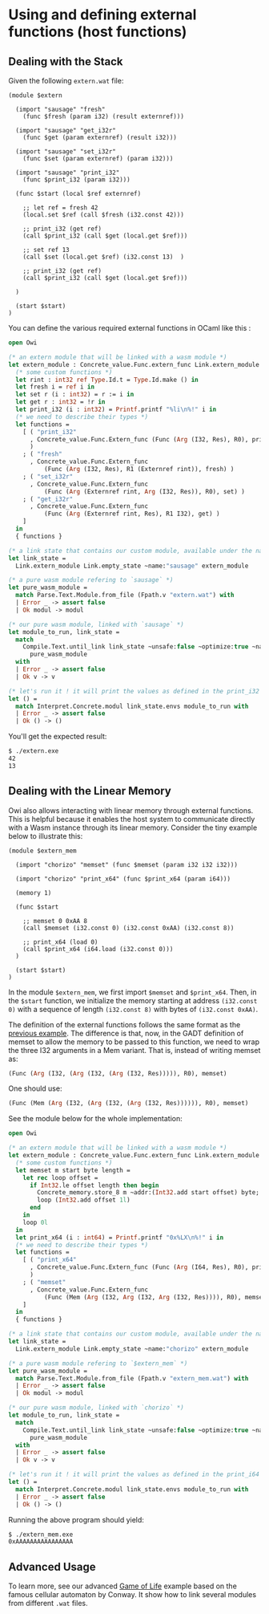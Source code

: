 # Using and defining external functions (host functions)

## Dealing with the Stack

Given the following `extern.wat` file:

<!-- $MDX file=extern.wat -->
```wat
(module $extern

  (import "sausage" "fresh"
    (func $fresh (param i32) (result externref)))

  (import "sausage" "get_i32r"
    (func $get (param externref) (result i32)))

  (import "sausage" "set_i32r"
    (func $set (param externref) (param i32)))

  (import "sausage" "print_i32"
    (func $print_i32 (param i32)))

  (func $start (local $ref externref)

    ;; let ref = fresh 42
    (local.set $ref (call $fresh (i32.const 42)))

    ;; print_i32 (get ref)
    (call $print_i32 (call $get (local.get $ref)))

    ;; set ref 13
    (call $set (local.get $ref) (i32.const 13)  )

    ;; print_i32 (get ref)
    (call $print_i32 (call $get (local.get $ref)))

  )

  (start $start)
)
```

You can define the various required external functions in OCaml like this :

<!-- $MDX file=extern.ml -->
```ocaml
open Owi

(* an extern module that will be linked with a wasm module *)
let extern_module : Concrete_value.Func.extern_func Link.extern_module =
  (* some custom functions *)
  let rint : int32 ref Type.Id.t = Type.Id.make () in
  let fresh i = ref i in
  let set r (i : int32) = r := i in
  let get r : int32 = !r in
  let print_i32 (i : int32) = Printf.printf "%li\n%!" i in
  (* we need to describe their types *)
  let functions =
    [ ( "print_i32"
      , Concrete_value.Func.Extern_func (Func (Arg (I32, Res), R0), print_i32)
      )
    ; ( "fresh"
      , Concrete_value.Func.Extern_func
          (Func (Arg (I32, Res), R1 (Externref rint)), fresh) )
    ; ( "set_i32r"
      , Concrete_value.Func.Extern_func
          (Func (Arg (Externref rint, Arg (I32, Res)), R0), set) )
    ; ( "get_i32r"
      , Concrete_value.Func.Extern_func
          (Func (Arg (Externref rint, Res), R1 I32), get) )
    ]
  in
  { functions }

(* a link state that contains our custom module, available under the name `sausage` *)
let link_state =
  Link.extern_module Link.empty_state ~name:"sausage" extern_module

(* a pure wasm module refering to `sausage` *)
let pure_wasm_module =
  match Parse.Text.Module.from_file (Fpath.v "extern.wat") with
  | Error _ -> assert false
  | Ok modul -> modul

(* our pure wasm module, linked with `sausage` *)
let module_to_run, link_state =
  match
    Compile.Text.until_link link_state ~unsafe:false ~optimize:true ~name:None
      pure_wasm_module
  with
  | Error _ -> assert false
  | Ok v -> v

(* let's run it ! it will print the values as defined in the print_i32 function *)
let () =
  match Interpret.Concrete.modul link_state.envs module_to_run with
  | Error _ -> assert false
  | Ok () -> ()
```

You'll get the expected result:

```sh
$ ./extern.exe
42
13
```

## Dealing with the Linear Memory

Owi also allows interacting with linear memory through external functions.
This is helpful because it enables the host system to communicate directly
with a Wasm instance through its linear memory. Consider the tiny example
below to illustrate this:

<!-- $MDX file=extern_mem.wat -->
```wat
(module $extern_mem

  (import "chorizo" "memset" (func $memset (param i32 i32 i32)))

  (import "chorizo" "print_x64" (func $print_x64 (param i64)))

  (memory 1)

  (func $start

    ;; memset 0 0xAA 8
    (call $memset (i32.const 0) (i32.const 0xAA) (i32.const 8))

    ;; print_x64 (load 0)
    (call $print_x64 (i64.load (i32.const 0)))
  )

  (start $start)
)
```

In the module `$extern_mem`, we first import `$memset` and `$print_x64`. Then,
in the `$start` function, we initialize the memory starting at address
`(i32.const 0)` with a sequence of length `(i32.const 8)` with bytes of
`(i32.const 0xAA)`.

The definition of the external functions follows the same format as the
[previous example]. The difference is that, now, in the GADT definition of
memset to allow the memory to be passed to this function, we need to wrap
the three I32 arguments in a Mem variant. That is, instead of writing
memset as:

<!-- $MDX skip -->
```ocaml
(Func (Arg (I32, (Arg (I32, (Arg (I32, Res))))), R0), memset)
```

One should use:

<!-- $MDX skip -->
```ocaml
(Func (Mem (Arg (I32, (Arg (I32, (Arg (I32, Res)))))), R0), memset)
```

See the module below for the whole implementation:

<!-- $MDX file=extern_mem.ml -->
```ocaml
open Owi

(* an extern module that will be linked with a wasm module *)
let extern_module : Concrete_value.Func.extern_func Link.extern_module =
  (* some custom functions *)
  let memset m start byte length =
    let rec loop offset =
      if Int32.le offset length then begin
        Concrete_memory.store_8 m ~addr:(Int32.add start offset) byte;
        loop (Int32.add offset 1l)
      end
    in
    loop 0l
  in
  let print_x64 (i : int64) = Printf.printf "0x%LX\n%!" i in
  (* we need to describe their types *)
  let functions =
    [ ( "print_x64"
      , Concrete_value.Func.Extern_func (Func (Arg (I64, Res), R0), print_x64)
      )
    ; ( "memset"
      , Concrete_value.Func.Extern_func
          (Func (Mem (Arg (I32, Arg (I32, Arg (I32, Res)))), R0), memset) )
    ]
  in
  { functions }

(* a link state that contains our custom module, available under the name `chorizo` *)
let link_state =
  Link.extern_module Link.empty_state ~name:"chorizo" extern_module

(* a pure wasm module refering to `$extern_mem` *)
let pure_wasm_module =
  match Parse.Text.Module.from_file (Fpath.v "extern_mem.wat") with
  | Error _ -> assert false
  | Ok modul -> modul

(* our pure wasm module, linked with `chorizo` *)
let module_to_run, link_state =
  match
    Compile.Text.until_link link_state ~unsafe:false ~optimize:true ~name:None
      pure_wasm_module
  with
  | Error _ -> assert false
  | Ok v -> v

(* let's run it ! it will print the values as defined in the print_i64 function *)
let () =
  match Interpret.Concrete.modul link_state.envs module_to_run with
  | Error _ -> assert false
  | Ok () -> ()
```

Running the above program should yield:

```sh
$ ./extern_mem.exe
0xAAAAAAAAAAAAAAAA
```

## Advanced Usage

To learn more, see our advanced [Game of Life] example
based on the famous cellular automaton by Conway. It show how to link several modules from different `.wat` files.

[Game of Life]: ./life_game
[previous example]: ./README.md#dealing-with-the-stack
